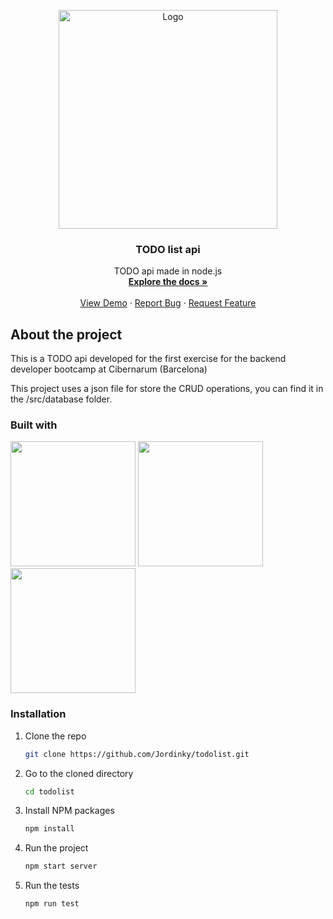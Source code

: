 <a name="readme-top"></a>

<!--LOGO-->
<div align="center">
  <a href="https://github.com/Jordinky/todolist">
    <img src="https://miro.medium.com/v2/resize:fit:1400/format:webp/0*bP0GbIkuUFhxhzoo" alt="Logo" width="350" height="350">
  </a>

  <h3 align="center">TODO list api</h3>

  <p align="center">
    TODO api made in node.js
    <br />
    <a href="https://github.com/Jordinky/todolist"><strong>Explore the docs »</strong></a>
    <br />
    <br />
    <a href="https://github.com/Jordinky/todolist">View Demo</a>
    ·
    <a href="https://github.com/Jordinky/todolist">Report Bug</a>
    ·
    <a href="https://github.com/Jordinky/todolist">Request Feature</a>
  </p>
</div>

## About the project
This is a TODO api developed for the first exercise for the backend developer bootcamp at Cibernarum (Barcelona)

This project uses a json file for store the CRUD operations, you can find it in the /src/database folder.

### Built with

<div align-items ="center" >
<img src = "https://www.svgrepo.com/show/303658/nodejs-1-logo.svg" height="200" margin-left = "5">
<img src = "https://www.svgrepo.com/show/353724/express.svg" height="200" margin-left = "5">
<img src = "https://www.svgrepo.com/show/374146/typescript-official.svg" height="200" margin-left = "5">
</div>

### Installation

1. Clone the repo
    ```sh
    git clone https://github.com/Jordinky/todolist.git
    ```
2. Go to the cloned directory
    ```sh
    cd todolist
    ```
3. Install NPM packages
    ```sh
    npm install
    ```
4. Run the project
    ```sh
    npm start server
    ```
5. Run the tests
    ```sh
    npm run test
    ```
